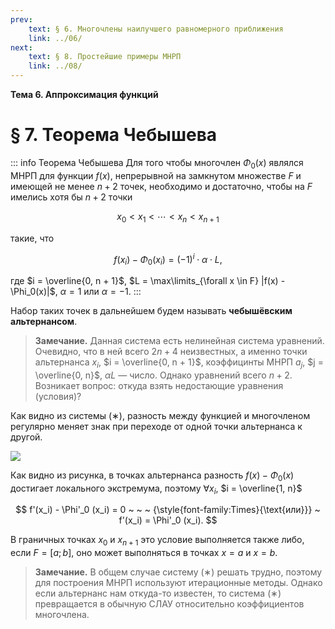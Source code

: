 ```yaml
---
prev:
    text: § 6. Многочлены наилучшего равномерного приближения
    link: ../06/
next:
    text: § 8. Простейшие примеры МНРП
    link: ../08/
---
```


**Тема 6. Аппроксимация функций**

# § 7. Теорема Чебышева

::: info Теорема Чебышева
Для того чтобы многочлен $\Phi_0(x)$ являлся МНРП для функции $f(x)$, непрерывной на замкнутом множестве $F$ и имеющей не менее $n + 2$ точек, необходимо и достаточно, чтобы на $F$ имелись хотя бы $n + 2$ точки

$$
x_0 < x_1 < \cdots < x_n < x_{n+1}
$$

такие, что

$$
f(x_i) - \Phi_0(x_i) = (-1)^i \cdot \alpha \cdot L,
\tag{∗}
$$

где $i = \overline{0, n + 1}$, $L = \max\limits_{\forall x \in F} |f(x) - \Phi_0(x)|$, $\alpha = 1$ или $\alpha = -1$. 
:::

Набор таких точек в дальнейшем будем называть **чебышёвским альтернансом**.

> **Замечание.** Данная система есть нелинейная система уравнений. Очевидно, что в ней всего $2n + 4$ неизвестных, а именно точки альтернанса $x_i$, $i = \overline{0, n + 1}$, коэффицинты МНРП $a_j$, $j = \overline{0, n}$, $\alpha L$ — число. Однако уравнений всего $n + 2$. Возникает вопрос: откуда взять недостающие уравнения (условия)?

Как видно из системы $(∗)$, разность между функцией и многочленом регулярно меняет знак при переходе от одной точки альтернанса к другой.

![](/media/images/numerical_analysis_6_7.png)

Как видно из рисунка, в точках альтернанса разность $f(x) - \Phi_0(x)$ достигает локального экстремума, поэтому $\forall x_i$, $i = \overline{1, n}$

$$
f'(x_i) - \Phi'_0 (x_i) = 0
~ ~ ~ {\style{font-family:Times}{\text{или}}} ~
f'(x_i) = \Phi'_0 (x_i).
$$

В граничных точках $x_0$ и $x_{n+1}$ это условие выполняется также либо, если $F = [a; b]$, оно может выполняться в точках $x = a$ и $x = b$.

> **Замечание.** В общем случае систему $(∗)$ решать трудно, поэтому для построения МНРП используют итерационные методы. Однако если альтернанс нам откуда-то известен, то система $(∗)$ превращается в обычную СЛАУ относительно коэффициентов многочлена.